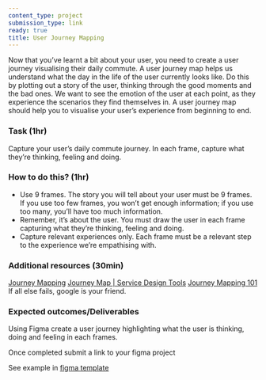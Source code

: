 ```yaml
---
content_type: project
submission_type: link
ready: true
title: User Journey Mapping
---
```


Now that you’ve learnt a bit about your user, you need to create a user journey visualising their daily commute. A user journey map helps us understand what the day in the life of the user currently looks like. Do this by plotting out a story of the user, thinking through the good moments and the bad ones. We want to see the emotion of the user at each point, as they experience the scenarios they find themselves in. A user journey map should help you to visualise your user’s experience from beginning to end.

### Task (1hr)
Capture your user’s daily commute journey. In each frame, capture what they’re thinking, feeling and doing. 

### How to do this? (1hr)
-  Use 9 frames. The story you will tell about your user must be 9 frames. If you use too few frames, you won’t get enough information; if you use too many, you’ll have too much information.
-  Remember, it’s about the user. You must draw the user in each frame capturing what they’re thinking, feeling and doing.
-  Capture relevant experiences only. Each frame must be a relevant step to the experience we’re empathising with.  

### Additional resources (30min) 
[Journey Mapping](https://www.designkit.org/methods/journey-map)
[Journey Map | Service Design Tools](https://servicedesigntools.org/tools/journey-map)
[Journey Mapping 101](https://www.nngroup.com/articles/journey-mapping-101/)
If all else fails, google is your friend.

### Expected outcomes/Deliverables 
Using Figma create a user journey highlighting what the user is thinking, doing and feeling in each frames.

Once completed submit a link to your figma project

See example in [figma template](https://www.figma.com/file/qJboVl9JQR2FwXnbD4qJyo/Strategy-Bootcamp-(Tilde-Test)?node-id=901%3A229)